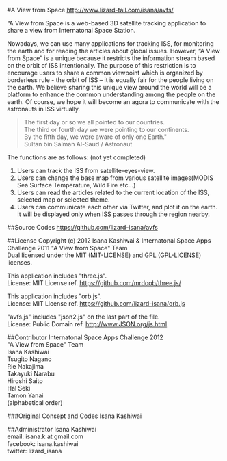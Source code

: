 #A View from Space
http://www.lizard-tail.com/isana/avfs/

“A View from Space is a web-based 3D satellite tracking application to share a view from Internatonal Space Station. 

Nowadays, we can use many applications for tracking ISS, for monitoring the earth and for reading the articles about global issues. However, “A View from Space” is a unique because it restricts the information stream based on the orbit of ISS intentionally. The purpose of this restriction is to encourage users to share a common viewpoint which is organized by borderless rule - the orbit of ISS – it is equally fair for the people living on the earth. We believe sharing this unique view around the world will be a platform to enhance the common understanding among the people on the earth. Of course, we hope it will become an agora to communicate with the astronauts in ISS virtually.

>The first day or so we all pointed to our countries.  
>The third or fourth day we were pointing to our continents.  
>By the fifth day, we were aware of only one Earth."  
Sultan bin Salman Al-Saud / Astronaut

The functions are as follows: (not yet completed)  
1. Users can track the ISS from satellite-eyes-view.  
2. Users can change the base map from various satellite images(MODIS Sea Surface Temperature, Wild Fire etc…)  
3. Users can read the articles related to the current location of the ISS, selected map or selected theme.  
4. Users can communicate each other via Twitter, and plot it on the earth. It will be displayed only when ISS passes through the region nearby.

##Source Codes
https://github.com/lizard-isana/avfs

##License
Copyright (c) 2012 Isana Kashiwai & Internatonal Space Apps Challenge 2011 "A View from Space" Team  
Dual licensed under the MIT (MIT-LICENSE) and GPL (GPL-LICENSE) licenses.

This application includes "three.js".   
License: MIT License ref. https://github.com/mrdoob/three.js/

This application includes "orb.js".   
License: MIT License ref. https://github.com/lizard-isana/orb.js

"avfs.js" includes "json2.js" on the last part of the file.  
License: Public Domain ref. http://www.JSON.org/js.html


##Contributor
Internatonal Space Apps Challenge 2012  
"A View from Space" Team  
Isana Kashiwai  
Tsugito Nagano  
Rie Nakajima  
Takayuki Narabu  
Hiroshi Saito  
Hal Seki  
Tamon Yanai  
(alphabetical order)

###Original Consept and Codes
Isana Kashiwai

##Administrator
Isana Kashiwai  
email: isana.k at gmail.com  
facebook: isana.kashiwai  
twitter: lizard_isana  
